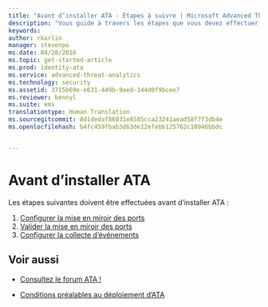 ```yaml
---
title: "Avant d’installer ATA - Étapes à suivre | Microsoft Advanced Threat Analytics"
description: "Vous guide à travers les étapes que vous devez effectuer avant de déployer ATA."
keywords: 
author: rkarlin
manager: stevenpo
ms.date: 04/28/2016
ms.topic: get-started-article
ms.prod: identity-ata
ms.service: advanced-threat-analytics
ms.technology: security
ms.assetid: 3715b69e-e631-449b-9aed-144d0f9bcee7
ms.reviewer: bennyl
ms.suite: ems
translationtype: Human Translation
ms.sourcegitcommit: 8d1dedaf86031e8585cca23241aead58f7f3db4e
ms.openlocfilehash: b4fc459fbab3d63de12efebb125762c18946bbdc


---
```


# Avant d’installer ATA

Les étapes suivantes doivent être effectuées avant d’installer ATA :

1. [Configurer la mise en miroir des ports](configure-port-mirroring.md)
2. [Valider la mise en miroir des ports](validate-port-mirroring.md)
3. [Configurer la collecte d’événements](configure-event-collection.md)



## Voir aussi

- [Consultez le forum ATA !](https://social.technet.microsoft.com/Forums/security/home?forum=mata)

- [Conditions préalables au déploiement d’ATA](/advanced-threat-analytics/plan-design/ata-prerequisites)




<!--HONumber=Jun16_HO4-->


